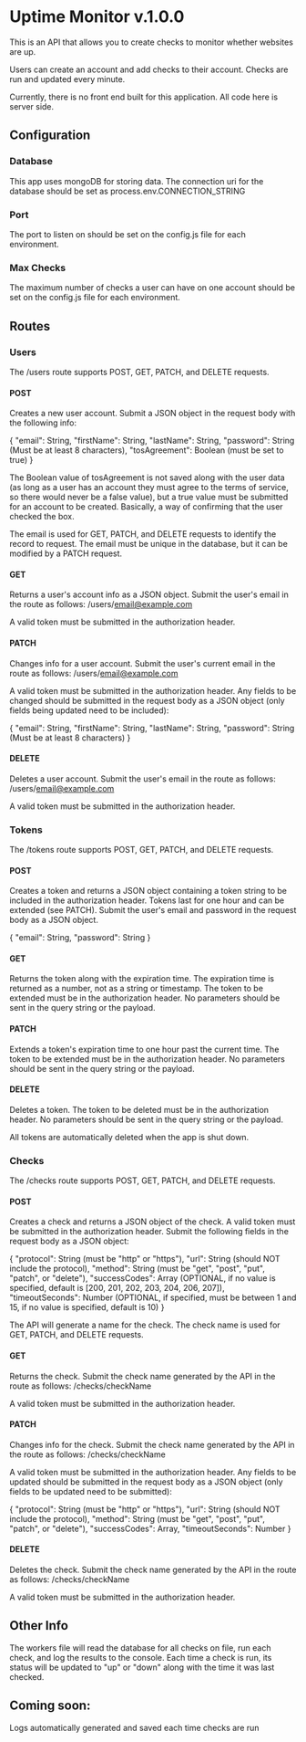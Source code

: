 # Uptime Monitor v.1.0.0

This is an API that allows you to create checks to monitor whether websites are up.

Users can create an account and add checks to their account. Checks are run and updated every minute.

Currently, there is no front end built for this application. All code here is server side.

## Configuration

### Database

This app uses mongoDB for storing data. The connection uri for the database should be set as process.env.CONNECTION_STRING

### Port

The port to listen on should be set on the config.js file for each environment.

### Max Checks

The maximum number of checks a user can have on one account should be set on the config.js file for each environment.

## Routes

### Users

The /users route supports POST, GET, PATCH, and DELETE requests.

#### POST

Creates a new user account. Submit a JSON object in the request body with the following info:

{
  "email": String,
  "firstName": String,
  "lastName": String,
  "password": String (Must be at least 8 characters),
  "tosAgreement": Boolean (must be set to true)
}

The Boolean value of tosAgreement is not saved along with the user data (as long as a user has an account they must agree to the terms of service, so there would never be a false value), but a true value must be submitted for an account to be created. Basically, a way of confirming that the user checked the box.

The email is used for GET, PATCH, and DELETE requests to identify the record to request. The email must be unique in the database, but it can be modified by a PATCH request.

#### GET

Returns a user's account info as a JSON object. Submit the user's email in the route as follows: /users/email@example.com

A valid token must be submitted in the authorization header.

#### PATCH

Changes info for a user account. Submit the user's current email in the route as follows: /users/email@example.com

A valid token must be submitted in the authorization header. Any fields to be changed should be submitted in the request body as a JSON object (only fields being updated need to be included):

{
  "email": String,
  "firstName": String,
  "lastName": String,
  "password": String (Must be at least 8 characters)
}

#### DELETE

Deletes a user account. Submit the user's email in the route as follows: /users/email@example.com

A valid token must be submitted in the authorization header.

### Tokens

The /tokens route supports POST, GET, PATCH, and DELETE requests.

#### POST

Creates a token and returns a JSON object containing a token string to be included in the authorization header. Tokens last for one hour and can be extended (see PATCH). Submit the user's email and password in the request body as a JSON object.

{
  "email": String,
  "password": String
}

#### GET

Returns the token along with the expiration time. The expiration time is returned as a number, not as a string or timestamp. The token to be extended must be in the authorization header. No parameters should be sent in the query string or the payload.

#### PATCH

Extends a token's expiration time to one hour past the current time. The token to be extended must be in the authorization header. No parameters should be sent in the query string or the payload.

#### DELETE

Deletes a token. The token to be deleted must be in the authorization header. No parameters should be sent in the query string or the payload.

All tokens are automatically deleted when the app is shut down.

### Checks

The /checks route supports POST, GET, PATCH, and DELETE requests.

#### POST

Creates a check and returns a JSON object of the check. A valid token must be submitted in the authorization header. Submit the following fields in the request body as a JSON object:

{
  "protocol": String (must be "http" or "https"),
  "url": String (should NOT include the protocol),
  "method": String (must be "get", "post", "put", "patch", or "delete"),
  "successCodes": Array (OPTIONAL, if no value is specified, default is [200, 201, 202, 203, 204, 206, 207]),
  "timeoutSeconds": Number (OPTIONAL, if specified, must be between 1 and 15, if no value is specified, default is 10)
}

The API will generate a name for the check. The check name is used for GET, PATCH, and DELETE requests.

#### GET

Returns the check. Submit the check name generated by the API in the route as follows: /checks/checkName

A valid token must be submitted in the authorization header.

#### PATCH

Changes info for the check. Submit the check name generated by the API in the route as follows: /checks/checkName

A valid token must be submitted in the authorization header. Any fields to be updated should be submitted in the request body as a JSON object (only fields to be updated need to be submitted):

{
  "protocol": String (must be "http" or "https"),
  "url": String (should NOT include the protocol),
  "method": String (must be "get", "post", "put", "patch", or "delete"),
  "successCodes": Array,
  "timeoutSeconds": Number
}

#### DELETE

Deletes the check. Submit the check name generated by the API in the route as follows: /checks/checkName

A valid token must be submitted in the authorization header.

## Other Info

The workers file will read the database for all checks on file, run each check, and log the results to the console. Each time a check is run, its status will be updated to "up" or "down" along with the time it was last checked.

## Coming soon:

Logs automatically generated and saved each time checks are run
